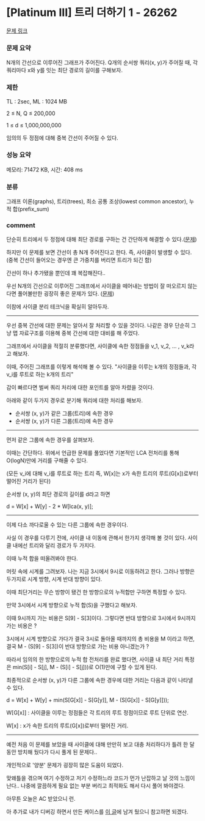 # [Platinum III] 트리 더하기 1 - 26262

[문제 링크](https://www.acmicpc.net/problem/26262)

### 문제 요약

<p> N개의 간선으로 이루어진 그래프가 주어진다. Q개의 순서쌍 쿼리(x, y)가 주어질 때, 각 쿼리마다 x와 y를 잇는 최단 경로의 길이를 구해보자. </p>

### 제한

TL : 2sec, ML : 1024 MB

2 ≤ N, Q ≤ 200,000

1 ≤ d ≤ 1,000,000,000

임의의 두 정점에 대해 중복 간선이 주어질 수 있다.

### 성능 요약

메모리: 71472 KB, 시간: 408 ms

### 분류

그래프 이론(graphs), 트리(trees), 최소 공통 조상(lowest common ancestor), 누적 합(prefix_sum)

### comment

단순히 트리에서 두 정점에 대해 최단 경로를 구하는 건 간단하게 해결할 수 있다.([문제](https://www.acmicpc.net/problem/1761))

하지만 이 문제를 보면 간선이 총 N개 주어진다고 한다. 즉, 사이클이 발생할 수 있다. (중복 간선이 들어오는 경우엔 큰 가중치를 버리면 트리가 되긴 함)

간선이 하나 추가됐을 뿐인데 꽤 복잡해진다..

우선 N개의 간선으로 이루어진 그래프에서 사이클을 떼어내는 방법이 잘 떠오르지 않는다면 풀어볼만한 굉장히 좋은 문제가 있다. ([문제](https://www.acmicpc.net/problem/20530))

이참에 사이클 분리 테크닉을 확실히 알아두자. 

-----------------------------------------------------------------------------------------------------------------------------------------------------------------------------

우선 중복 간선에 대한 문제는 알아서 잘 처리할 수 있을 것이다. 나같은 경우 단순히 그냥 맵 자료구조를 이용해 중복 간선에 대한 대비를 해 주었다.

그래프에서 사이클을 적절히 분류했다면, 사이클에 속한 정점들을 v_1, v_2, ... , v_k라고 해보자.

이때, 주어진 그래프를 이렇게 해석해 볼 수 있다. "사이클을 이루는 k개의 정점들과, 각 v_i를 루트로 하는 k개의 트리"

감이 빠르다면 벌써 쿼리 처리에 대한 포인트를 알아 차렸을 것이다.

아래와 같이 두가지 경우로 분기해 쿼리에 대한 처리를 해보자.

* 순서쌍 (x, y)가 같은 그룹(트리)에 속한 경우
* 순서쌍 (x, y)가 다른 그룹(트리)에 속한 경우

-----------------------------------------------------------------------------------------------------------------------------------------------------------------------------

먼저 같은 그룹에 속한 경우를 살펴보자.

이때는 간단하다. 위에서 언급한 문제를 풀었다면 기본적인 LCA 전처리를 통해 O(logN)만에 거리를 구해줄 수 있다.

(모든 v_i에 대해 v_i를 루트로 하는 트리 즉, W[x]는 x가 속한 트리의 루트(G[x])로부터 떨어진 거리가 된다)

순서쌍 (x, y)의 최단 경로의 길이를 d라고 하면

d = W[x] + W[y] - 2 * W[lca(x, y)];

-----------------------------------------------------------------------------------------------------------------------------------------------------------------------------

이제 다소 까다로울 수 있는 다른 그룹에 속한 경우이다.

사실 이 경우를 다루기 전에, 사이클 내 이동에 관해서 한가지 생각해 볼 것이 있다. 사이클 내에선 트리와 달리 경로가 두 가지다.

이때 누적 합을 떠올려봐야 한다.

머릿 속에 시계를 그려보자. 나는 지금 3시에서 9시로 이동하려고 한다. 그러나 방향은 두가지로 시계 방향, 시계 반대 방향이 있다.

이때 최단거리는 무슨 방향이 됐건 한 방향으로의 누적합만 구하면 특정할 수 있다.

만약 3시에서 시계 방향으로 누적 합(S)을 구했다고 해보자.

이때 9시까지 가는 비용은 S[9] - S[3]이다. 그렇다면 반대 방향으로 3시에서 9시까지 가는 비용은 ?

3시에서 시계 방향으로 가다가 결국 3시로 돌아올 때까지의 총 비용을 M 이라고 하면, 결국 M - (S[9] - S[3])이 반대 방향으로 가는 비용 아니겠는가 ?

따라서 임의의 한 방향으로의 누적 합 전처리를 완료 했다면, 사이클 내 최단 거리 특정은 min(S[i] - S[j], M - (S[i] - S[j]))로 O(1)만에 구할 수 있게 된다.

최종적으로 순서쌍 (x, y)가 다른 그룹에 속한 경우에 대한 거리는 다음과 같이 나타낼 수 있다.

d = W[x] + W[y] + min(S[G[x]] - S[G[y]], M - (S[G[x]] - S[G[y]]));

W[G[x]] : 사이클을 이루는 정점들은 각 트리의 루트 정점이므로 루트 단위로 연산.

W[x] : x가 속한 트리의 루트(G[x])로부터 떨어진 거리.

-----------------------------------------------------------------------------------------------------------------------------------------------------------------------------

예전 처음 이 문제를 보았을 때 사이클에 대해 만만히 보고 대충 처리하다가 틀려 한 달 동안 방치해 뒀다가 다시 풀게 된 문제다..

개인적으로 '양분' 문제가 굉장히 많은 도움이 되었다.

맞왜틀을 겪으며 여기 수정하고 저기 수정하느라 코드가 먼가 난잡하고 날 것의 느낌이 난다.. 나중에 깔끔하게 필요 없는 부분 버리고 최적화도 해서 다시 풀어 봐야겠다. 

아무튼 오늘은 AC 받았으니 런.

아 추가로 내가 디버깅 하면서 만든 케이스를 [이 글](https://www.acmicpc.net/board/view/107222)에 남겨 뒀으니 참고하면 되겠다.
